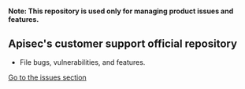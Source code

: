 #### Note: This repository is used only for managing product issues and features.

## Apisec's customer support official repository
 - File bugs, vulnerabilities, and features.
 
[Go to the issues section](https://github.com/apisec-inc/Feature-Request/issues)
